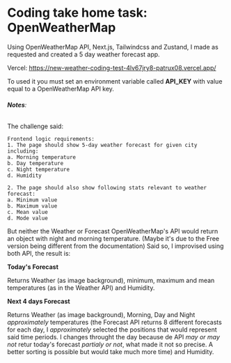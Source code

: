 # Coding take home task: OpenWeatherMap

Using OpenWeatherMap API, Next.js, Tailwindcss and Zustand, I made as requested and created a 5 day weather forecast app.

Vercel: https://new-weather-coding-test-4lv67jry8-patrux08.vercel.app/

To used it you must set an environment variable called **API_KEY** with value equal to a OpenWeatherMap API key.

###### **Notes**:

The challenge said:

```
Frontend logic requirements:
1. The page should show 5-day weather forecast for given city including:
a. Morning temperature
b. Day temperature
c. Night temperature
d. Humidity

2. The page should also show following stats relevant to weather forecast:
a. Minimum value
b. Maximum value
c. Mean value
d. Mode value
```

But neither the Weather or Forecast OpenWeatherMap's API would return an object with night and morning temperature. (Maybe it's due to the Free version being different from the documentation) Said so, I improvised using both API, the result is:

**Today's Forecast**

Returns Weather (as image background), minimum, maximum and mean temperatures (as in the Weather API) and Humidity.

**Next 4 days Forecast**

Returns Weather (as image background), Morning, Day and Night _approximately_ temperatures (the Forecast API returns 8 different forecasts for each day, I _approximately_ selected the positions that would represent said time periods. I changes throught the day because de API _may or may not_ retur today's forecast _partialy or not_, what made it not so precise. A better sorting is possible but would take much more time) and Humidity.
